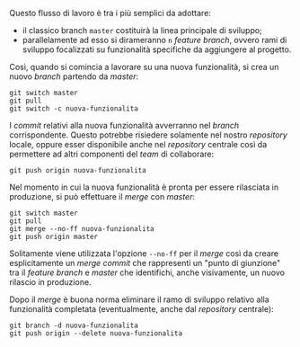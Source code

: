 Questo flusso di lavoro è tra i più semplici da adottare:
- il classico branch `master` costituirà la linea principale di sviluppo;
- parallelamente ad esso si dirameranno `n` *feature branch*, ovvero rami di sviluppo focalizzati su funzionalità specifiche da aggiungere al progetto.

Così, quando si comincia a lavorare su una nuova funzionalità, si crea un nuovo *branch* partendo da *master*:
```shell
git switch master
git pull
git switch -c nuova-funzionalita
```

I *commit* relativi alla nuova funzionalità avverranno nel *branch* corrispondente. Questo potrebbe risiedere solamente nel nostro *repository* locale, oppure esser disponibile anche nel *repository* centrale così da permettere ad altri componenti del *team* di collaborare:

```shell
git push origin nuova-funzionalita
```

Nel momento in cui la nuova funzionalità è pronta per essere rilasciata in produzione, si può effettuare il *merge* con *master*:

```shell
git switch master
git pull
git merge --no-ff nuova-funzionalita
git push origin master
```

Solitamente viene utilizzata l'opzione `--no-ff` per il *merge* così da creare esplicitamente un *merge commit* che rappresenti un "punto di giunzione" tra il *feature branch* e *master* che identifichi, anche visivamente, un nuovo rilascio in produzione.

Dopo il *merge* è buona norma eliminare il ramo di sviluppo relativo alla funzionalità completata (eventualmente, anche dal *repository* centrale):

```shell
git branch -d nuova-funzionalita
git push origin --delete nuova-funzionalita
```
